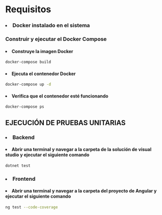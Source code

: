 # Requisitos
### <li> Docker instalado en el sistema
### Construir y ejecutar el Docker Compose
#### <li>Construye la imagen Docker 
```bash
docker-compose build
```
#### <li>Ejecuta el contenedor Docker 
```bash
docker-compose up -d
```
#### <li>Verifica que el contenedor esté funcionando
```bash
docker-compose ps
```

## EJECUCIÓN DE PRUEBAS UNITARIAS
### <li> Backend
#### <li>Abrir una terminal y navegar a la carpeta de la solución de visual studio y ejecutar el siguiente comando
```bash
dotnet test
```
### <li> Frontend
#### <li> Abrir una terminal y navegar a la carpeta del proyecto de Angular y ejecutar el siguiente comando
```bash
ng test --code-coverage
```
